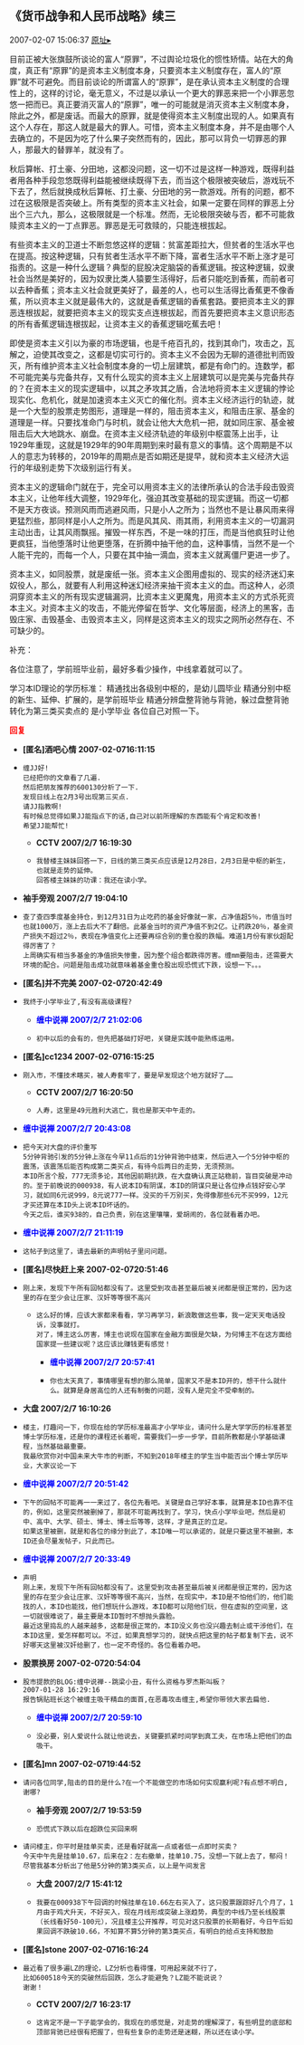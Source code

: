 ## 《货币战争和人民币战略》续三
2007-02-07 15:06:37
[原址▸](http://www.fxgan.com/chan_time/2007_01_06/463.htm)



 
 
 目前正被大张旗鼓所谈论的富人“原罪”，不过舆论垃圾化的惯性矫情。站在大的角度，真正有“原罪”的是资本主义制度本身，只要资本主义制度存在，富人的“原罪”就不可避免。而目前谈论的所谓富人的“原罪”，是在承认资本主义制度的合理性上的，这样的讨论，毫无意义，不过是以承认一个更大的罪恶来把一个小罪恶忽悠一把而已。真正要消灭富人的“原罪”，唯一的可能就是消灭资本主义制度本身，除此之外，都是废话。而最大的原罪，就是使得资本主义制度出现的人。如果真有这个人存在，那这人就是最大的罪人。可惜，资本主义制度本身，并不是由哪个人去确立的，不是因为吃了什么果子突然而有的，因此，那可以背负一切罪恶的罪人，那最大的替罪羊，就没有了。
 
 秋后算帐、打土豪、分田地，这都没问题，这一切不过是这样一种游戏，既得利益者用各种手段忽悠既得利益能被继续既得下去，而当这个极限被突破后，游戏玩不下去了，然后就换成秋后算帐、打土豪、分田地的另一款游戏。所有的问题，都不过在这极限是否突破上。所有类型的资本主义社会，如果一定要在同样的罪恶上分出个三六九，那么，这极限就是一个标准。然而，无论极限突破与否，都不可能救赎资本主义的一丁点罪恶。罪恶是无可救赎的，只能连根拔起。
 
 有些资本主义的卫道士不断忽悠这样的逻辑：贫富差距拉大，但贫者的生活水平也在提高。按这种逻辑，只有贫者生活水平不断下降，富者生活水平不断上涨才是可指责的。这是一种什么逻辑？典型的屁股决定脑袋的香蕉逻辑。按这种逻辑，奴隶社会当然是美好的，因为奴隶比类人猿要生活得好，后者只能吃到香蕉，而前者可以去种香蕉；资本主义社会就更美好了，最差的人，也可以生活得比香蕉更不像香蕉，所以资本主义就是最伟大的，这就是香蕉逻辑的香蕉套路。要把资本主义的罪恶连根拔起，就要把资本主义的现实支点连根拔起，而首先要把资本主义意识形态的所有香蕉逻辑连根拔起，让资本主义的香蕉逻辑吃蕉去吧！
 
 即使是资本主义引以为豪的市场逻辑，也是千疮百孔的，找到其命门，攻击之，瓦解之，迫使其改变之，这都是切实可行的。资本主义不会因为无聊的道德批判而毁灭，所有维护资本主义社会制度本身的一切上层建筑，都是有命门的。连数学，都不可能完美与完备共存，又有什么现实的资本主义上层建筑可以是完美与完备共存的？在资本主义的现实逻辑中，以其之矛攻其之盾，合法地将资本主义逻辑的悖论现实化、危机化，就是加速资本主义灭亡的催化剂。资本主义经济运行的轨迹，就是一个大型的股票走势图形，道理是一样的，阻击资本主义，和阻击庄家、基金的道理是一样。只要找准命门与时机，就会让他大大危机一把，就如同庄家、基金被阻击后大大地跳水、崩盘。在资本主义经济轨迹的年级别中枢震荡上出手，让1929年重现，这就是1929年的90年周期到来时最有意义的事情。这个周期是不以人的意志为转移的，2019年的周期点是否如期还是提早，就和资本主义经济大运行的年级别走势下次级别运行有关。
 
 资本主义的逻辑命门就在于，完全可以用资本主义的法律所承认的合法手段击毁资本主义，让他年线大调整，1929年化，强迫其改变基础的现实逻辑。而这一切都不是天方夜谈。预测风雨而逃避风雨，只是小人之所为；当然也不是让暴风雨来得更猛烈些，那同样是小人之所为。而是风其风、雨其雨，利用资本主义的一切漏洞主动出击，让其风雨飘摇。摧毁一样东西，不是一味的打压，而是当他疯狂时让他更疯狂，当他堕落时让他更堕落，在折腾中抽干他的血，这种事情，当然不是一个人能干完的，而每一个人，只要在其中抽一滴血，资本主义就离僵尸更进一步了。
 
 资本主义，如同股票，就是废纸一张。资本主义企图用虚拟的、现实的经济迷幻来奴役人，那么，就要有人利用这种迷幻经济来抽干资本主义的血。而这种人，必须洞穿资本主义的所有现实逻辑漏洞，比资本主义更魔鬼，用资本主义的方式杀死资本主义。对资本主义的攻击，不能光停留在哲学、文化等层面，经济上的黑客，击毁庄家、击毁基金、击毁资本主义，同样是这资本主义的现实之网所必然存在、不可缺少的。
 
 补充：
 
 
  各位注意了，学前班毕业前，最好多看少操作，中线拿着就可以了。
 
 
  
 
 
  学习本ID理论的学历标准：
    精通找出各级别中枢的，是幼儿圆毕业
    精通分别中枢的新生、延伸、扩展的，是学前班毕业
    精通分辨盘整背驰与背驰，躲过盘整背驰转化为第三类买卖点的
    是小学毕业
    各位自己对照一下。
 


 





<font color='red'>**回复**</font>


- **[匿名]酒吧心情 2007-02-0716:11:15**
- ```
  缠JJ好!
  已经把你的文章看了几遍.
  然后把朋友推荐的600130分析了一下.
  发现日线上在2月3号出现第三买点.
  请JJ指教啊!
  有时候总觉得如果JJ能指点下的话,自己对以前所理解的东西能有个肯定和改善!
  希望JJ能帮忙!
  ```
   - **CCTV 2007/2/7 16:19:30**
   - ```
     我替楼主妹妹回答一下，日线的第三类买点应该是12月28日，2月3日是中枢的新生，也就是走势的延伸。
     回答楼主妹妹的功课：我还在读小学。
     ```
- **袖手旁观 2007/2/7 19:04:10**
- ```
  查了查四季度基金持仓，到12月31日为止吃药的基金好像就一家，占净值超5％，市值当时也就1000万，涨上去后大不了翻倍。此基金当时的资产净值不到2亿。让药跌20％，基金资产损失不超过2％，表现在净值变化上还要再综合别的重仓股的跌幅。难道1月份有家伙超配得厉害了？
  上周确实有相当多基金的净值损失惨重，因为整个组合都跌得厉害。缠mm要阻击，还需要大环境的配合。问题是阻击成功就意味着基金重仓股出现恐慌式下跌，设想一下。。。
  ```
- **[匿名]并不完美 2007-02-0720:42:49**
- ```
  我终于小学毕业了,有没有高级课程?
  ```
   - **<font color='blue'>缠中说禅 2007/2/7 21:02:06</font>**
   - ```
     初中以后的会有的，但先把基础打好吧，关键是实践中能熟练运用。
     ```
- **[匿名]cc1234 2007-02-0716:15:25**
- ```
  刚入市，不懂技术瞎买，被人寿套牢了，要是早发现这个地方就好了……
  ```
   - **CCTV 2007/2/7 16:20:50**
   - ```
     人寿，这里是49元胜利大逃亡，我也是那天中午走的。
     ```
- **<font color='blue'>缠中说禅 2007/2/7 20:43:08</font>**
- ```
  把今天对大盘的评价重写
  5分钟背驰引发的5分钟上涨在今早11点后的1分钟背驰中结束，然后进入一个5分钟中枢的震荡，该震荡后能否构成第二类买点，有待今后两日的走势，无须预测。
  本ID所言个股，777无须多论，其他因前期抗跌，在大盘确认真正站稳前，盲目突破是冲动的。至于前晚说的000938，有人说本ID有阴谋，本ID的阴谋只是让各位挣点钱好安心学习，就如同6元说999，8元说777一样。没买的千万别买，免得像那些6元不买999，12元才买还算在本ID头上说本ID坏话的。
  今天之后，谁买938的，自己负责，别在这里嚷嚷，爱胡闹的，各位就看着办吧。
  ```
- **<font color='blue'>缠中说禅 2007/2/7 21:11:19</font>**
- ```
  这帖子到这里了，请去最新的声明帖子里问问题。
  ```
- **[匿名]尽快赶上来 2007-02-0720:51:46**
- ```
  刚上来，发现下午所有回帖都没有了。这里受到攻击甚至最后被关闭都是很正常的，因为这里的存在至少会让庄家、汉奸等等很不高兴
  ```
   - ```
     这么好的博，应该大家都来看看，学习再学习，新浪敢做这些事，我一定天天电话投诉，没事就打。
     对了，博主这么厉害，博主也说现在国家在金融方面很是欠缺，为何博主不在这方面给国家提一些建议呢？这应该比赚钱更有感觉！
     ```
      - **<font color='blue'>缠中说禅 2007/2/7 20:57:41</font>**
      - ```
        你也太天真了，事情哪里有想的那么简单，国家又不是本ID开的，想干什么就什么。就算是身居高位的人还有制衡的问题，没有人是完全不受牵制的。
        ```
- **大盘 2007/2/7 16:10:26**
- ```
  楼主，打趣问一下，你现在给的学历标准最高才小学毕业，请问什么是大学学历的标准甚至博士学历标准，还是你的课程还长着呢，需要我们一步一步学，目前所教都是小学基础课程，当然基础最重要。
  我最欣赏你对中国未来大牛市的判断，不知到2018年楼主的学生当中能否出个博士学历毕业，大家议论一下
  ```
- **<font color='blue'>缠中说禅 2007/2/7 20:51:42</font>**
- ```
  下午的回帖不可能再一一来过了，各位先看吧。关键是自己学好本事，就算是本ID也靠不住的，例如，这里突然被删掉了，那就不可能再找到了。学习，快点小学毕业吧，然后是初中、高中、大学、硕士、博士、博士后等等，这样，才是真正的立足。
  如果这里被删，就是和各位的缘分到此了，本ID唯一可以承诺的，就是只要这里不被删，本ID还会尽量发帖子，只此而已。
  ```
- **<font color='blue'>缠中说禅 2007/2/7 20:33:49</font>**
- ```
  声明
  刚上来，发现下午所有回帖都没有了。这里受到攻击甚至最后被关闭都是很正常的，因为这里的存在至少会让庄家、汉奸等等很不高兴，当然，在现实中，本ID是不怕他们的，他们能找的人，本ID也能找，他们想玩什么游戏，本ID都可以陪他们玩，但在虚拟的空间里，这一切就很难说了，最主要是本ID暂时不想抛头露脸。
  最近这里捣乱的人越来越多，这都是很正常的，本ID没义务也没兴趣去制止或干涉他们，在本ID这里，爱怎样都可以。不过，如果真想学习的，就快点把这里的帖子都复制下去，说不好哪天这里被汉奸给删了，也一定不奇怪的。各位看着办吧。
  ```
- **股票换房 2007-02-0720:54:04**
- ```
  股市提款的BLOG:缠中说禅--跳梁小丑，有什么资格与罗杰斯叫板？
  2007-01-28 16:29:16
  报告锅贴班长这个被缠主吸干精血的面首,在恶毒攻击缠主,希望你带领大家去扁他.
  ```
   - **<font color='blue'>缠中说禅 2007/2/7 20:59:10</font>**
   - ```
     没必要，别人爱说什么就让他说去，关键要抓紧时间学到真工夫，在市场上把他们的血吸干。
     ```
- **[匿名]mn 2007-02-0719:44:52**
- ```
  请问各位同学,阻击的目的是什么?在一个不能做空的市场如何实现赢利呢?有点想不明白,谢哪?
  ```
   - **袖手旁观 2007/2/7 19:53:59**
   - ```
     恐慌式下跌以后在超跌位买回来啊
     ```
- ```
  请问楼主，你平时是挂单买卖，还是看好就高一点或者低一点即时买卖？
  今天中午先是挂单10.67，后来在2：左右撤单，挂单10.75，没想一下就上去了，郁闷！
  尽管我基本分析出了他是5分钟的第3类买点，以上是午间发言
  ```
   - **大盘 2007/2/7 15:41:12**
   - ```
     我要在000938下午回调的时候挂单在10.66左右买入了，这只股票跟踪好几个月了，1月由于鸡犬升天，不好买入，现在月线形成突破上涨趋势，典型的中线乃至长线股票（长线看好50-100元），况且楼主公开推荐，可见对这只股票的长期看好，今日午后如果回调不跌破10.66，不知算不算5分钟的第3类买点，有明白的给点支持和鼓励
     ```
- **[匿名]stone 2007-02-0716:16:24**
- ```
  最近看了很多遍LZ的理论，LZ分析也看得懂，可用起来就不行了，
  比如600518今天的突破然后回跌，怎么才能避免？LZ能不能说说？
  谢谢！
  ```
   - **CCTV 2007/2/7 16:23:17**
   - ```
     这肯定不是一下子能学会的，我现在的感觉是，对走势的理解深了，有些明显的底部和顶部背驰已经很有把握了，但有些复杂的走势还是迷糊，所以还在读小学。
     ```
